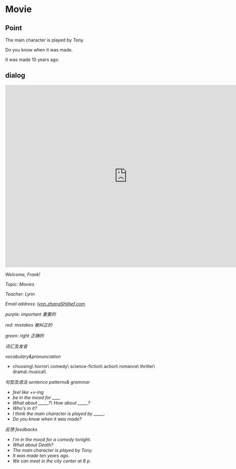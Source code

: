 # Movie

## Point

The main character is played by Tony.

Do you know when it was made.

It was made 10 years ago.





## dialog

<iframe name="easyXDM_default5755_provider" id="easyXDM_default5755_provider" src="https://cns.ef-cdn.com/Juno/EvcContent/15/16/8/Movies/index.html?api_v=0.0.13&amp;accessKey=67652f1b-191a-4f0c-8efa-22f5bb8e1296&amp;attendanceToken=a00bfa69-5582-422c-8c4c-b994cd63f2f5&amp;xdm_e=https%3A%2F%2Fevc.ef.com.cn&amp;xdm_c=default5755&amp;xdm_p=1" frameborder="0" style="box-sizing: border-box; width: 770.656px; height: 578px;"></iframe>

*Welcome, Frank!*



*Topic:* *Movies*

*Teacher: Lynn*

*Email address: lynn.zhangSH@ef.com*



*purple: important* *重要的*

*red: mistakes* *被纠正的*

*green: right* *正确的*



*词汇及发音* 

*vocabulary&pronunciation*

- choosing\ horror\ comedy\ science-fiction\ action\ romance\ thriller\ drama\ musical\ 



*句型及语法 sentence patterns& grammar* 

- *feel like +v-ing*
- *be in the mood for ____*
- *What about _____?\ How about _____?*
- *Who's in it?*
- *I think the main character is played by _____.*
- *Do you know when it was made?*



*反馈 feedbacks*

- *I'm in the mood for a comedy tonight.*
- *What about Death?*
- *The main character* *is* *played by Tony.*
- *It was made ten years ago.*
- *We can meet in the city center at 8 p.*